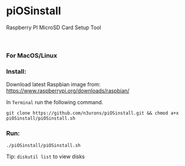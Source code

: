 # piOSinstall

Raspberry PI MicroSD Card Setup Tool
<br><br><br>
### For MacOS/Linux

### Install:

Download latest Raspbian image from:  https://www.raspberrypi.org/downloads/raspbian/

In `Terminal` run the following command.

```
git clone https://github.com/n3urons/piOSinstall.git && chmod a+x piOSinstall/piOSinstall.sh
```

### Run:

```
./piOSinstall/piOSinstall.sh
```

Tip:  `diskutil list` to view disks



